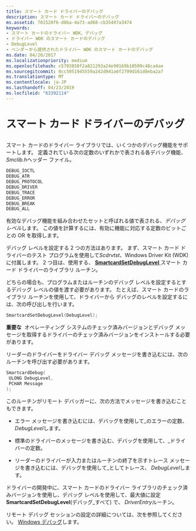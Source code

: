 ```yaml
---
title: スマート カード ドライバーのデバッグ
description: スマート カード ドライバーのデバッグ
ms.assetid: 701528f6-d8ba-4a73-ad68-cb35497a3474
keywords:
- スマート カードのドライバー WDK、デバッグ
- ドライバー WDK のスマート カードのデバッグ
- DebugLevel
- ベンダーから提供されたドライバー WDK のスマート カードのデバッグ
ms.date: 04/20/2017
ms.localizationpriority: medium
ms.openlocfilehash: c5703850f2a821293a24e90169b10509c48ca4ae
ms.sourcegitcommit: 0cc5051945559a242d941a6f2799d161d8eba2a7
ms.translationtype: MT
ms.contentlocale: ja-JP
ms.lasthandoff: 04/23/2019
ms.locfileid: "63392114"
---
```

# <a name="smart-card-driver-debugging"></a>スマート カード ドライバーのデバッグ


## <span id="_ntovr_smart_card_driver_debugging"></span><span id="_NTOVR_SMART_CARD_DRIVER_DEBUGGING"></span>


スマート カードのドライバー ライブラリでは、いくつかのデバッグ機能をサポートします。 定義されている次の定数のいずれかで表される各デバッグ機能、 *Smclib.h*ヘッダー ファイル。

```cpp
DEBUG_IOCTL
DEBUG_ATR
DEBUG_PROTOCOL
DEBUG_DRIVER
DEBUG_TRACE
DEBUG_ERROR
DEBUG_BREAK
DEBUG_ALL
```

有効なデバッグ機能を組み合わせたセットと呼ばれる値で表される、*デバッグ レベル*します。 この値を計算するには、有効に機能に対応する定数のビットごとの OR を取得します。

デバッグ レベルを設定する 2 つの方法はあります。 まず、スマート カード ドライバーのテスト プログラムを使用して*Scdrvtst*、Windows Driver Kit (WDK) に付属します。 2 つ目は、使用する、 [ **SmartcardSetDebugLevel** ](https://msdn.microsoft.com/library/windows/hardware/ff548960)スマート カード ドライバーのライブラリ ルーチン。

どちらの場合も、プログラムまたはルーチンのデバッグ レベルを設定するとするデバッグ レベルの値を渡す必要があります。 たとえば、スマート カードのライブラリ ルーチンを使用して、ドライバーから デバッグのレベルを設定するには、次の呼び出しを行います。

```cpp
SmartcardSetDebugLevel(DebugLevel);
```

**重要な**  オペレーティング システムのチェック済みバージョンとデバッグ メッセージを取得するドライバーのチェック済みバージョンをインストールする必要があります。

 

リーダーのドライバーをドライバー デバッグ メッセージを書き込むには、次のルーチンを呼び出す必要があります。

```cpp
SmartcardDebug(
 ULONG DebugLevel,
 PCHAR Message
);
```

このルーチンがリモート デバッガーに、次の方法でメッセージを書き込むこともできます。

-   エラー メッセージを書き込むには、デバッグを使用して\_のエラーの定数、 *DebugLevel*します。

-   標準のドライバーのメッセージを書き込む、デバッグを使用して、\_ドライバーの定数。

-   リーダーのドライバーが入力またはルーチンの終了を示すトレース メッセージを書き込むには、デバッグを使用して\_としてトレース、 *DebugLevel*します。

ドライバーの開発中に、スマート カードのドライバー ライブラリのチェック済みバージョンを使用し、デバッグ レベルを使用して、最大値に設定**SmartcardSetDebugLevel**(デバッグ\_すべて) で、 *DriverEntry*ルーチン。

リモート デバッグ セッションの設定の詳細については、次を参照してください。 [Windows デバッグ](https://msdn.microsoft.com/library/windows/hardware/ff551063)します。

 

 





